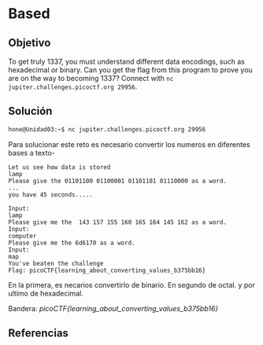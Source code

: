 # Based
## Objetivo
To get truly 1337, you must understand different data encodings, such as hexadecimal or binary. Can you get the flag from this program to prove you are on the way to becoming 1337? Connect with `nc jupiter.challenges.picoctf.org 29956`.

## Solución 
```bash
hone@Unidad03:~$ nc jupiter.challenges.picoctf.org 29956
```

Para solucionar este reto es necesario convertir los numeros en diferentes bases a texto-
```
Let us see how data is stored
lamp
Please give the 01101100 01100001 01101101 01110000 as a word.
...
you have 45 seconds.....

Input:
lamp
Please give me the  143 157 155 160 165 164 145 162 as a word.
Input:
computer
Please give me the 6d6170 as a word.
Input:
map
You've beaten the challenge
Flag: picoCTF{learning_about_converting_values_b375bb16}
```

En la primera, es necarios convertirlo de binario.
En segundo de octal.
y por ultimo de hexadecimal.

Bandera: *picoCTF{learning_about_converting_values_b375bb16}*
## Referencias
